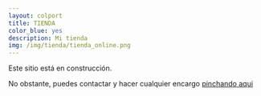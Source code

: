 ```yaml
---
layout: colport
title: TIENDA
color_blue: yes
description: Mi tienda
img: /img/tienda/tienda_online.png
---
```



Este sitio está en construcción.

No obstante, puedes contactar y hacer cualquier encargo <a class="page-link" href="{{ site.baseurl }}/contact">pinchando aqui</a>

<div class="section group">
        <div class="col span_3_of_12"></div>
        <div class="col span_6_of_12">
	  <img class="image_enlarge" src="{{ site.baseurl }}/img/tienda/tienda_online.jpg" alt=""/>
	</div>
</div>


